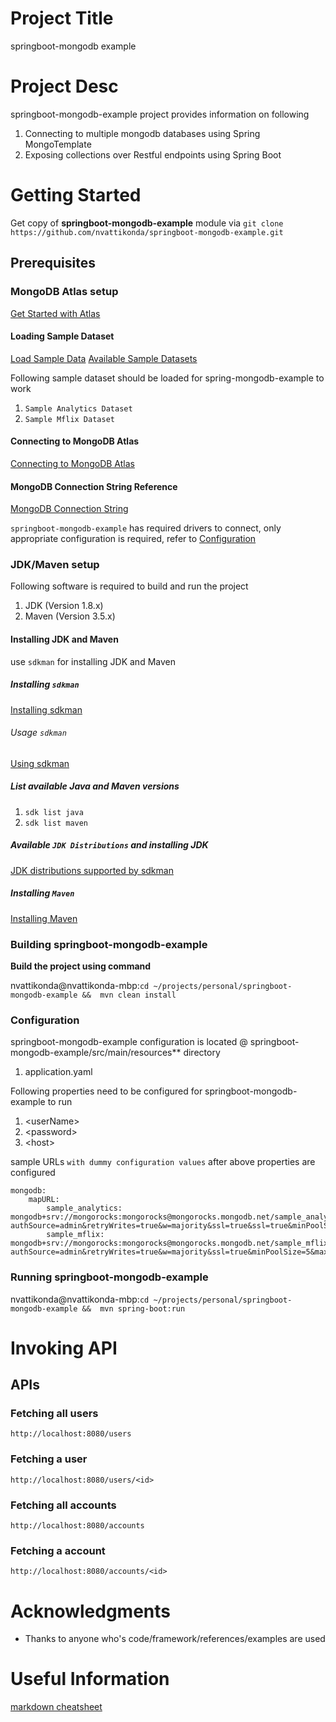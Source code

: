 # Project Title
springboot-mongodb example

# Project Desc
springboot-mongodb-example project provides information on following

1. Connecting to multiple mongodb databases using Spring MongoTemplate
2. Exposing collections over Restful endpoints using Spring Boot

# Getting Started
Get copy of **springboot-mongodb-example** module via `git clone https://github.com/nvattikonda/springboot-mongodb-example.git`
## Prerequisites

### MongoDB Atlas setup
[Get Started with Atlas](https://docs.atlas.mongodb.com/getting-started/)
#### Loading Sample Dataset
[Load Sample Data](https://docs.atlas.mongodb.com/sample-data/)
[Available Sample Datasets](https://docs.atlas.mongodb.com/sample-data/available-sample-datasets/)

Following sample dataset should be loaded for spring-mongodb-example to work
1. `Sample Analytics Dataset`
2. `Sample Mflix Dataset`

#### Connecting to MongoDB Atlas
[Connecting to MongoDB Atlas](https://intercom.help/mongodb-atlas/en/articles/3212463-connecting-to-an-atlas-cluster)

#### MongoDB Connection String Reference
[MongoDB Connection String](https://docs.mongodb.com/manual/reference/connection-string/)

`springboot-mongodb-example` has required drivers to connect, only appropriate
configuration is required, refer to [Configuration](#configuration)

### JDK/Maven setup

Following software is required to build and run the project
1. JDK (Version 1.8.x)
2. Maven (Version 3.5.x)

#### Installing JDK and Maven
use `sdkman` for installing JDK and Maven
##### Installing `sdkman`
[Installing sdkman](https://sdkman.io/install)

###### Usage `sdkman`
[Using sdkman](https://sdkman.io/usage)

##### List available Java and Maven versions
1. `sdk list java`
2. `sdk list maven`

##### Available `JDK Distributions` and installing JDK
[JDK distributions supported by sdkman](https://sdkman.io/jdks)

##### Installing `Maven`
[Installing Maven](https://sdkman.io/sdks#maven)

### Building springboot-mongodb-example
**Build the project using command**

nvattikonda@nvattikonda-mbp:`cd ~/projects/personal/springboot-mongodb-example &&  mvn clean install`

### Configuration
springboot-mongodb-example configuration is located @ springboot-mongodb-example/src/main/resources** directory
1. application.yaml

Following properties need to be configured for springboot-mongodb-example to run
1. \<userName\>
2. \<password\>
3. \<host\>

sample URLs `with dummy configuration values` after above properties are configured
```
mongodb:
    mapURL:
        sample_analytics: mongodb+srv://mongorocks:mongorocks@mongorocks.mongodb.net/sample_analytics?authSource=admin&retryWrites=true&w=majority&ssl=true&ssl=true&minPoolSize=5&maxPoolSize=100&maxIdleTimeMS=900000&connectTimeoutMS=5000&socketTimeoutMS=15000&waitQueueMultiple=1&waitQueueTimeoutMS=2000&readpreference=secondaryPreferred&appName=mongorocks
        sample_mflix: mongodb+srv://mongorocks:mongorocks@mongorocks.mongodb.net/sample_mflix?authSource=admin&retryWrites=true&w=majority&ssl=true&minPoolSize=5&maxPoolSize=100&maxIdleTimeMS=900000&connectTimeoutMS=5000&socketTimeoutMS=15000&waitQueueMultiple=1&waitQueueTimeoutMS=2000&readpreference=secondaryPreferred&appName=mongorocks
```

### Running springboot-mongodb-example
nvattikonda@nvattikonda-mbp:`cd ~/projects/personal/springboot-mongodb-example &&  mvn spring-boot:run`

# Invoking API

## APIs

### Fetching all users
```http://localhost:8080/users```

### Fetching a user
```http://localhost:8080/users/<id>```

### Fetching all accounts
```http://localhost:8080/accounts```

### Fetching a account
```http://localhost:8080/accounts/<id>```

# Acknowledgments
* Thanks to anyone who's code/framework/references/examples are used

# Useful Information
[markdown cheatsheet](https://github.com/adam-p/markdown-here/wiki/Markdown-Cheatsheet)
